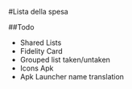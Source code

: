 #Lista della spesa

##Todo

* Shared Lists
* Fidelity Card
* Grouped list taken/untaken
* Icons Apk
* Apk Launcher name translation
